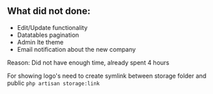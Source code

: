 What did not done:
--
* Edit/Update functionality
* Datatables pagination
* Admin lte theme
* Email notification about the new company

Reason: Did not have enough time, already spent 4 hours

For showing logo's need to create symlink between storage folder and public `php artisan storage:link`